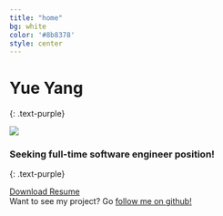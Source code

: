 ```yaml
---
title: "home"
bg: white
color: '#8b8378'
style: center
---
```



# Yue Yang
{: .text-purple}

<div class = "subtlecircle sectiondivider-big"> 
	    <img src="img/yueyang.png"/>
</div>    

### Seeking full-time software engineer position!
{: .text-purple}

<a href="https://yueyang0115.github.io/assets/resume.pdf" download="resume.pdf" class="btn-rounded-white">Download Resume</a>  
Want to see my project? Go [follow me on github!](https://github.com/yueyang0115)
